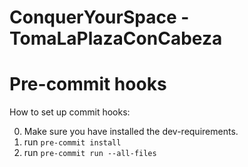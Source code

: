 # ConquerYourSpace - TomaLaPlazaConCabeza

# Pre-commit hooks

How to set up commit hooks:

0. Make sure you have installed the dev-requirements.
1. run `pre-commit install`
2. run `pre-commit run --all-files`
